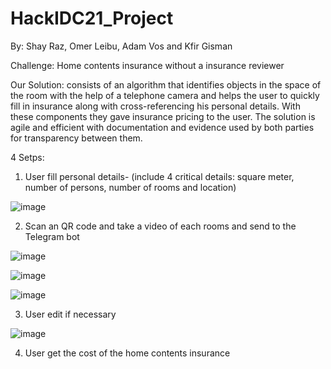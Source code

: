 # HackIDC21_Project
By: Shay Raz, Omer Leibu, Adam Vos and Kfir Gisman

Challenge: Home contents insurance without a insurance reviewer

Our Solution: consists of an algorithm that identifies objects in the space of the room with the help of a telephone camera and helps the user to quickly fill in insurance along with cross-referencing his personal details. With these components they gave insurance pricing to the user. The solution is agile and efficient with documentation and evidence used by both parties for transparency between them.

4 Setps:
1. User fill personal details- (include 4 critical details: square meter, number of persons, number of rooms and location)

![image](https://user-images.githubusercontent.com/57500876/120886493-efc19500-c5f6-11eb-8b7f-4df2c4c49771.png)

2. Scan an QR code and take a video of each rooms and send to the Telegram bot

![image](https://user-images.githubusercontent.com/57500876/120886518-14b60800-c5f7-11eb-8234-56f91ca94c98.png)

![image](https://user-images.githubusercontent.com/57500876/120886594-74acae80-c5f7-11eb-9f20-126d976dfcf8.png)

![image](https://user-images.githubusercontent.com/57500876/120886596-79716280-c5f7-11eb-9a7b-873af524da6c.png)

3. User edit if necessary

![image](https://user-images.githubusercontent.com/57500876/120886551-4202b600-c5f7-11eb-9c52-b4503ce756fc.png)

4. User get the cost of the home contents insurance
